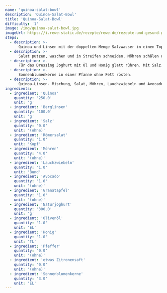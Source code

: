 ```yaml
---
name: 'quinoa-salat-bowl'
description: 'Quinoa-Salat-Bowl'
title: 'Quinoa-Salat-Bowl'
difficulty: '1'
image: /img/quinoa-salat-bowl.jpg
imageUrl: https://i.rewe-static.de/rezepte/rewe-de/rezepte-und-gesund-geniessen/rezepte/brigitte-diaet-rezepte/mit-produkt/quinoa-bowl/quinoa_salat_bowl_rdk-rds_rv_hd.jpg?resize=1480:589&crop=1280:460;center,center
steps:
  - description: >-
      Quinoa und Linsen mit der doppelten Menge Salzwasser in einen Topf geben, ca. 20 Minuten kochen und ca. 5 Minuten ausquellen lassen.
  - description: >-
      Salat putzen, waschen und in Streifen schneiden. Möhren schälen und raspeln. Lauchzwiebeln putzen, waschen und in feine Ringe schneiden. Avocadofruchtfleisch in Spalten schneiden. Granatapfelkerne herauslösen.
  - description: >-
      Für das Dressing Joghurt mit Öl und Honig glatt rühren. Mit Salz, Pfeffer und Zitronensaft würzig abschmecken.
  - description: >-
      Sonnenblumenkerne in einer Pfanne ohne Fett rösten.
  - description: >-
      Quinoa-Linsen- Mischung, Salat, Möhren, Lauchzwiebeln und Avocado in einer Schüssel anrichten. Mit Granatapfelkernen bestreuen. Dressing darüber träufeln und mit Kernen toppen.
ingredients:
  - ingredient: 'Quinoa'
    quantity: '250.0'
    unit: 'g'
  - ingredient: 'Berglinsen'
    quantity: '100.0'
    unit: 'g'
  - ingredient: 'Salz'
    quantity: '0.0'
    unit: '(ohne)'
  - ingredient: 'Römersalat'
    quantity: '1.0'
    unit: 'Kopf'
  - ingredient: 'Möhren'
    quantity: '4.0'
    unit: '(ohne)'
  - ingredient: 'Lauchzwiebeln'
    quantity: '1.0'
    unit: 'Bund'
  - ingredient: 'Avocado'
    quantity: '1.0'
    unit: '(ohne)'
  - ingredient: 'Granatapfel'
    quantity: '1.0'
    unit: '(ohne)'
  - ingredient: 'Naturjoghurt'
    quantity: '300.0'
    unit: 'g'
  - ingredient: 'Olivenöl'
    quantity: '1.0'
    unit: 'EL'
  - ingredient: 'Honig'
    quantity: '1.0'
    unit: 'TL'
  - ingredient: 'Pfeffer'
    quantity: '0.0'
    unit: '(ohne)'
  - ingredient: 'etwas Zitronensaft'
    quantity: '0.0'
    unit: '(ohne)'
  - ingredient: 'Sonnenblumenkerne'
    quantity: '3.0'
    unit: 'EL'
---
```

